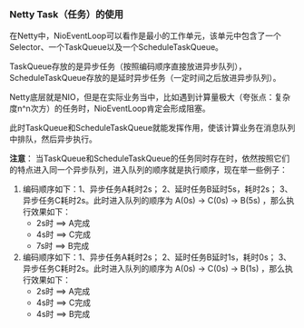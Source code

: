 ### Netty Task（任务）的使用

在Netty中，NioEventLoop可以看作是最小的工作单元，该单元中包含了一个Selector、一个TaskQueue以及一个ScheduleTaskQueue。

TaskQueue存放的是异步任务（按照编码顺序直接放进异步队列），ScheduleTaskQueue存放的是延时异步任务（一定时间之后放进异步队列）。

Netty底层就是NIO，但是在实际业务当中，比如遇到计算量极大（夸张点：复杂度n^n次方）的任务时，NioEventLoop肯定会形成阻塞。

此时TaskQueue和ScheduleTaskQueue就能发挥作用，使该计算业务在消息队列中排队，然后异步执行。

**注意**： 当TaskQueue和ScheduleTaskQueue的任务同时存在时，依然按照它们的特点进入同一个异步队列，进入队列的顺序就是执行顺序，现在举一些例子：

1. 编码顺序如下：1、异步任务A耗时2s； 2、延时任务B延时5s，耗时2s； 3、异步任务C耗时2s。此时进入队列的顺序为 A(0s) -> C(0s) -> B(5s) ，那么执行效果如下：
    * 2s时 ==> A完成
    * 4s时 ==> C完成
    * 7s时 ==> B完成
2. 编码顺序如下：1、异步任务A耗时2s； 2、延时任务B延时1s，耗时0s； 3、异步任务C耗时2s。此时进入队列的顺序为 A(0s) -> C(0s) -> B(1s) ，那么执行效果如下：
    * 2s时 ==> A完成
    * 4s时 ==> C完成
    * 4s时 ==> B完成
